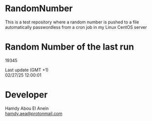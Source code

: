 # RandomNumber    
This is a test repository where a random number is pushed to a file automatically passwordless from a cron job in my Linux CentOS server    
# Random Number of the last run   
19345
      
Last update (GMT +1)    
02/27/25 12:00:01
# Developer    
Hamdy Abou El Anein   
hamdy.aea@protonmail.com
